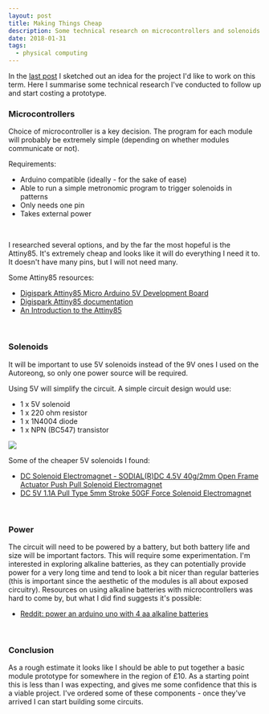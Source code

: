 ```yaml
---
layout: post
title: Making Things Cheap
description: Some technical research on microcontrollers and solenoids
date: 2018-01-31
tags:
  - physical computing
---
```


In the <a href="https://samludford.github.io/2018/phys-comp-1-ideas/">last post</a> I sketched out an idea for the project I'd like to work on this term. Here I summarise some technical research I've conducted to follow up and start costing a prototype.

### Microcontrollers

Choice of microcontroller is a key decision. The program for each module will probably be extremely simple (depending on whether modules communicate or not).

Requirements:

- Arduino compatible (ideally - for the sake of ease)
- Able to run a simple metronomic program to trigger solenoids in patterns
- Only needs one pin
- Takes external power

<br />

I researched several options, and by the far the most hopeful is the Attiny85. It's extremely cheap and looks like it will do everything I need it to. It doesn't have many pins, but I will not need many.

Some Attiny85 resources:

- <a href="https://www.amazon.co.uk/Digispark-Attiny85-Arduino-Development-SELLER/dp/B01H3EO50G/ref=sr_1_12?ie=UTF8&qid=1518026800&sr=8-12&keywords=attiny85#productDetails">Digispark Attiny85 Micro Arduino 5V Development Board</a>
- <a href="http://digistump.com/wiki/digispark/tutorials/connecting">Digispark Attiny85 documentation</a>
- <a href="http://andybrown.me.uk/2010/11/07/an-introduction-to-the-attiny854525/">An Introduction to the Attiny85</a>

<br />

### Solenoids

It will be important to use 5V solenoids instead of the 9V ones I used on the Autoreong, so only one power source will be required.

Using 5V will simplify the circuit. A simple circuit design would use:

- 1 x 5V solenoid
- 1 x 220 ohm resistor
- 1 x 1N4004 diode
- 1 x NPN (BC547) transistor

<img src="{{site.url}}/assets/images/simple_solenoid_5V_diagram.png">  

Some of the cheaper 5V solenoids I found:
-	<a href="https://www.amazon.co.uk/DC-Solenoid-Electromagnet-SODIAL-Actuator/dp/B01GZWMSE2/ref=pd_sbs_60_2?_encoding=UTF8&pd_rd_i=B01GZWMSE2&pd_rd_r=0D8F4454473EZY943K2D&pd_rd_w=1BTuS&pd_rd_wg=vG61L&psc=1&refRID=0D8F4454473EZY943K2D">DC Solenoid Electromagnet - SODIAL(R)DC 4.5V 40g/2mm Open Frame Actuator Push Pull Solenoid Electromagnet</a>
- <a href="https://www.amazon.co.uk/1-1A-Stroke-Force-Solenoid-Electromagnet/dp/B00EZJS2UW/ref=sr_1_2?ie=UTF8&qid=1518026953&sr=8-2&keywords=5v+solenoid">DC 5V 1.1A Pull Type 5mm Stroke 50GF Force Solenoid Electromagnet</a>

<br />


### Power

The circuit will need to be powered by a battery, but both battery life and size will be important factors. This will require some experimentation. I'm interested in exploring alkaline batteries, as they can potentially provide power for a very long time and tend to look a bit nicer than regular batteries (this is important since the aesthetic of the modules is all about exposed circuitry). Resources on using alkaline batteries with microcontrollers was hard to come by, but what I did find suggests it's possible:

- <a href="https://www.reddit.com/r/arduino/comments/5pvv0h/power_an_arduino_uno_with_4_aa_alkaline_batteries/">Reddit: power an arduino uno with 4 aa alkaline batteries</a>

<br />

### Conclusion

As a rough estimate it looks like I should be able to put together a basic module prototype for somewhere in the region of £10. As a starting point this is less than I was expecting, and gives me some confidence that this is a viable project. I've ordered some of these components - once they've arrived I can start building some circuits.
